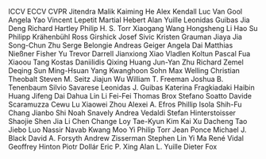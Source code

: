 ICCV ECCV CVPR Jitendra Malik Kaiming He Alex Kendall Luc Van Gool Angela Yao Vincent Lepetit Martial Hebert Alan Yuille Leonidas Guibas Jia Deng Richard Hartley Philip H. S. Torr Xiaogang Wang Hongsheng Li Hao Su Philipp Krähenbühl Ross Girshick Josef Sivic Kristen Grauman Jiaya Jia Song-Chun Zhu Serge Belongie Andreas Geiger Angela Dai Matthias Nießner Fisher Yu Trevor Darrell Jianxiong Xiao Vladlen Koltun Pascal Fua Xiaoou Tang Kostas Daniilidis Qixing Huang Jun-Yan Zhu Richard Zemel Deqing Sun Ming-Hsuan Yang Kwanghoon Sohn Max Welling Christian Theobalt Steven M. Seitz Jiajun Wu William T. Freeman Joshua B. Tenenbaum Silvio Savarese Leonidas J. Guibas Katerina Fragkiadaki Haibin Huang Jifeng Dai Dahua Lin Li Fei-Fei Thomas Brox Stefano Soatto Davide Scaramuzza Cewu Lu Xiaowei Zhou Alexei A. Efros Phillip Isola Shih-Fu Chang Jianbo Shi Noah Snavely Andrea Vedaldi Stefan Hinterstoisser Shaojie Shen Jia Li Chen Change Loy Tae-Kyun Kim Kai Xu Dacheng Tao Jiebo Luo Nassir Navab Kwang Moo Yi Philip Torr Jean Ponce Michael J. Black David A. Forsyth Andrew Zisserman Stephen Lin Yi Ma René Vidal Geoffrey Hinton Piotr Dollár Eric P. Xing Alan L. Yuille Dieter Fox
